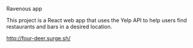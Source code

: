 Ravenous app

This project is a React web app that uses the Yelp API to help users find restaurants and bars in a desired location.

http://four-deer.surge.sh/

